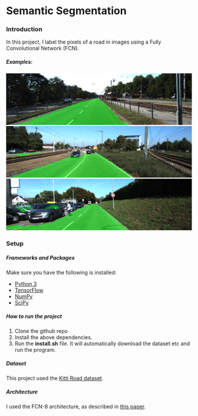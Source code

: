 # Semantic Segmentation
### Introduction
In this project, I label the pixels of a road in images using a Fully Convolutional Network (FCN).

##### Examples:

![Image](https://github.com/amanagarwal1993/semantic-segmentation/blob/master/runs/FINAL%20MODEL/um_000002.png?raw=true)
![Image](https://github.com/amanagarwal1993/semantic-segmentation/blob/master/runs/FINAL%20MODEL/um_000005.png?raw=true)
![Image](https://github.com/amanagarwal1993/semantic-segmentation/blob/master/runs/FINAL%20MODEL/um_000014.png?raw=true)

### Setup
##### Frameworks and Packages
Make sure you have the following is installed:
 - [Python 3](https://www.python.org/)
 - [TensorFlow](https://www.tensorflow.org/)
 - [NumPy](http://www.numpy.org/)
 - [SciPy](https://www.scipy.org/)

##### How to run the project
1. Clone the github repo
2. Install the above dependencies.
2. Run the **install.sh** file. It will automatically download the dataset etc and run the program.

##### Dataset
This project used the [Kitti Road dataset](http://www.cvlibs.net/datasets/kitti/eval_road.php).

##### Architecture
I used the FCN-8 architecture, as described in [this paper](https://people.eecs.berkeley.edu/~jonlong/long_shelhamer_fcn.pdf).

